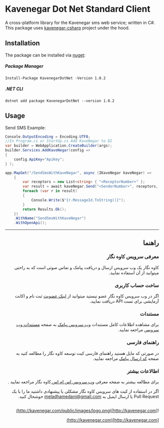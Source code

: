 # Kavenegar Dot Net Standard Client
A cross-platform library for the Kavenegar sms web service; written in C#.
This package uses [kavenegar-csharp](https://github.com/KaveNegar/kavenegar-csharp) project under the hood.

## Installation
The package can be installed via [nuget](https://www.nuget.org/packages/KavenegarDotNetCore/):

##### Package Manager
```
Install-Package KavenegarDotNet -Version 1.0.2
```
##### .NET CLI
```
dotnet add package KavenegarDotNet --version 1.0.2
```

## Usage
Send SMS Example:

```c#
Console.OutputEncoding = Encoding.UTF8;
//In Program.cs or StartUp.cs Add KaveNegar to DI
var builder = WebApplication.CreateBuilder(args);
builder.Services.AddKaveNegar(config =>
{
    config.ApiKey="ApiKey";
} );
```

```c#
app.MapGet("/SendSmsWithKaveNegar", async (IKaveNegar kaveNegar) =>
    {
        var receptors = new List<string> { "<ReceptorNumber>" };
        var result = await kaveNegar.Send("<SenderNumber>", receptors, "<Message>");
        foreach (var r in result)
        {
            Console.Write($"{r.MessageId.ToString()}");
        }        
        return Results.Ok();
    })
    .WithName("SendSmsWithKaveNegar")
    .WithOpenApi();
```




<hr>
<div dir='rtl'>
	
## راهنما

### معرفی سرویس کاوه نگار

کاوه نگار یک وب سرویس ارسال و دریافت پیامک و تماس صوتی است که به راحتی میتوانید از آن استفاده نمایید.

### ساخت حساب کاربری

اگر در وب سرویس کاوه نگار عضو نیستید میتوانید از [لینک عضویت](http://panel.kavenegar.com/client/membership/register) ثبت نام  و اکانت آزمایشی برای تست API دریافت نمایید.

### مستندات

برای مشاهده اطلاعات کامل مستندات [وب سرویس پیامک](http://kavenegar.com/وب-سرویس-پیامک.html)  به صفحه [مستندات وب سرویس](http://kavenegar.com/rest.html) مراجعه نمایید.

### راهنمای فارسی

در صورتی که مایل هستید راهنمای فارسی کیت توسعه کاوه نگار را مطالعه کنید به صفحه [کد ارسال پیامک](http://kavenegar.com/sdk.html) مراجعه نمایید.

### اطالاعات بیشتر
برای مطالعه بیشتر به صفحه معرفی
[وب سرویس اس ام اس ](http://kavenegar.com)
کاوه نگار
مراجعه نمایید .

 اگر در استفاده از کیت های سرویس کاوه نگار مشکلی یا پیشنهادی  داشتید ما را با یک Pull Request  یا  ارسال ایمیل به meladhamedani@gmail.com  خوشحال کنید.
 
##
![http://kavenegar.com](http://kavenegar.com/public/images/logo.png)		

[http://kavenegar.com](http://kavenegar.com)	

</div>



